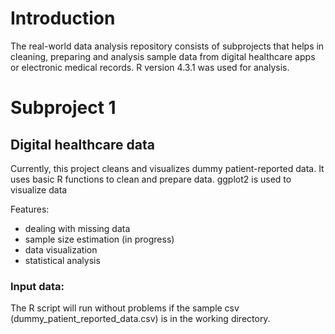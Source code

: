 # Introduction

The real-world data analysis repository consists of subprojects that helps in cleaning, preparing and analysis sample data from digital healthcare apps or electronic medical records.
R version 4.3.1 was used for analysis.

# Subproject 1
## Digital healthcare data
Currently, this project cleans and visualizes dummy patient-reported data. It uses basic R functions to clean and prepare data. ggplot2 is used to visualize data

Features:
- dealing with missing data
- sample size estimation (in progress)
- data visualization
- statistical analysis

### Input data:
The R script will run without problems if the sample csv (dummy_patient_reported_data.csv) is in the working directory.
